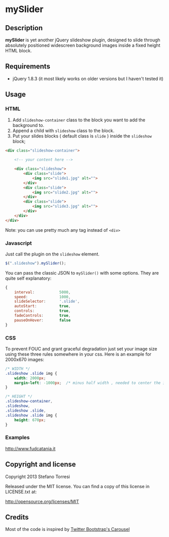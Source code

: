 mySlider
===

Description
---

**mySlider** is yet another jQuery slideshow plugin, designed to slide through absolutely positioned widescreen background images inside a fixed height HTML block.

Requirements
---

* jQuery 1.8.3 (it most likely works on older versions but I haven't tested it)

Usage
---

### HTML

1. Add `slideshow-container` class to the block you want to add the background to.
2. Append a child with `slideshow` class to the block.
3. Put your slides blocks ( default class is `slide` ) inside the `slideshow` block;

```html
<div class="slideshow-container">
	
	<!-- your content here -->

	<div class="slideshow">
		<div class="slide">
			<img src="slide1.jpg" alt="">
		</div>
		<div class="slide">
			<img src="slide2.jpg" alt="">
		</div>
		<div class="slide">
			<img src="slide3.jpg" alt="">
		</div>
	</div>
</div>
```

Note: you can use pretty much any tag instead of `<div>`

### Javascript

Just call the plugin on the `slideshow` element.

```javascript
$(".slideshow").mySlider();
```

You can pass the classic JSON to `mySlider()` with some options.
They are quite self explanatory:

```javascript
{
    interval:           5000,
    speed:              1000,
    slideSelector:      '.slide',
    autoStart:          true,
    controls:           true,
    fadeControls:       true,
    pauseOnHover:       false
}
```

### CSS

To prevent FOUC and grant graceful degradation just set your image size using these three rules somewhere in your css. Here is an example for 2000x670 images:

```css
/* WIDTH */
.slideshow .slide img {
    width: 2000px;
    margin-left: -1000px;  /* minus half width , needed to center the image */
}

/* HEIGHT */
.slideshow-container, 
.slideshow,
.slideshow .slide,
.slideshow .slide img {
    height: 670px;
}
```

### Examples

   http://www.fudcatania.it

Copyright and license
--

Copyright 2013 Stefano Torresi

Released under the MIT license. You can find a copy of this license in LICENSE.txt at:

   http://opensource.org/licenses/MIT

Credits
--

Most of the code is inspired by [Twitter Bootstrap's Carousel](http://twitter.github.com/bootstrap/javascript.html#carousel)